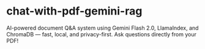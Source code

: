 # chat-with-pdf-gemini-rag
AI-powered document Q&amp;A system using Gemini Flash 2.0, LlamaIndex, and ChromaDB — fast, local, and privacy-first. Ask questions directly from your PDF!
